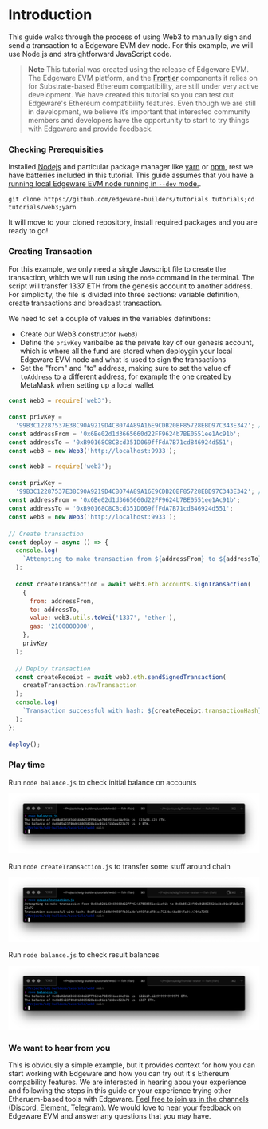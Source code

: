 # Introduction 

This guide walks through the process of using Web3 to manually sign and send a transaction to a Edgeware EVM dev node. For this example, we will use Node.js and straightforward JavaScript code.

> **Note** This tutorial was created using the release of Edgeware EVM. The Edgeware EVM platform, and the [Frontier](https://github.com/paritytech/frontier) components it relies on for Substrate-based Ethereum compatibility, are still under very active development. We have created this tutorial so you can test out Edgeware's Ethereum compatibility features. Even though we are still in development, we believe it’s important that interested community members and developers have the opportunity to start to try things with Edgeware and provide feedback.

### Checking Prerequisities

Installed [Nodejs](https://nodejs.org/en/) and particular package manager like [yarn](https://classic.yarnpkg.com/en/docs/install/#mac-stable) or [npm](https://www.npmjs.com/get-npm), rest we have batteries included in this tutorial. 
This guide assumes that you have a [running local Edgeware EVM node running in `--dev` mode.](4/setting-up-a-local-node.md). 

```shell
git clone https://github.com/edgeware-builders/tutorials tutorials;cd tutorials/web3;yarn
```
It will move to your cloned repository, install required packages and you are ready to go!

### Creating Transaction

For this example, we only need a single Javscript file to create the transaction, which we will run using the `node` command in the terminal. The script will transfer 1337 ETH from the genesis account to another address. For simplicity, the file is divided into three sections: variable definition, create transactions and broadcast transaction.

We need to set a couple of values in the variables definitions: 
* Create our Web3 constructor (`web3`)
* Define the `privKey` varibalbe as the private key of our genesis account, which is where all the fund are stored when deploygin your local Edgeware EVM node and what is used to sign the transactions
* Set the "from" and "to" address, making sure to set the value of `toAddress` to a different address, for example the one created by MetaMask when setting up a local wallet


```javascript
const Web3 = require('web3');

const privKey =
  '99B3C12287537E38C90A9219D4CB074A89A16E9CDB20BF85728EBD97C343E342'; // Genesis private key
const addressFrom = '0x6Be02d1d3665660d22FF9624b7BE0551ee1Ac91b';
const addressTo = '0xB90168C8CBcd351D069ffFdA7B71cd846924d551';
const web3 = new Web3('http://localhost:9933');
```



```javascript
const Web3 = require('web3');

const privKey =
  '99B3C12287537E38C90A9219D4CB074A89A16E9CDB20BF85728EBD97C343E342'; // Genesis private key
const addressFrom = '0x6Be02d1d3665660d22FF9624b7BE0551ee1Ac91b';
const addressTo = '0xB90168C8CBcd351D069ffFdA7B71cd846924d551';
const web3 = new Web3('http://localhost:9933');

// Create transaction
const deploy = async () => {
  console.log(
    `Attempting to make transaction from ${addressFrom} to ${addressTo}`
  );

  const createTransaction = await web3.eth.accounts.signTransaction(
    {
      from: addressFrom,
      to: addressTo,
      value: web3.utils.toWei('1337', 'ether'),
      gas: '2100000000',
    },
    privKey
  );

  // Deploy transaction
  const createReceipt = await web3.eth.sendSignedTransaction(
    createTransaction.rawTransaction
  );
  console.log(
    `Transaction successful with hash: ${createReceipt.transactionHash}`
  );
};

deploy();
```

### Play time 

Run `node balance.js` to check initial balance on accounts

![web3-init-balance.png](assets/web3-init-balance.png)

Run `node createTransaction.js` to transfer some stuff around chain

![web3-makeTransaction.png](assets/web3-makeTransaction.png)

Run `node balance.js` to check result balances

![web3-result-balance.png](assets/web3-result-balance.png)

### We want to hear from you

This is obviously a simple example, but it provides context for how you can start working with Edgeware and how you can try out it's Ethereum compability features. We are interested in hearing abou your experience and following the steps in this guide or your experience trying other Etheruem-based tools with Edgeware. [Feel free to join us in the channels (Discord, Element, Telegram)](https://linktr.ee/edg_developers). We would love to hear your feedback on Edgeware EVM and answer any questions that you may have.